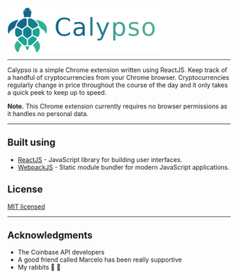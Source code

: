 
![crypto_the_turtle](/calypso_header.png)

****       
Calypso is a simple Chrome extension written using ReactJS.
Keep track of a handful of cryptocurrencies from your Chrome browser.
Cryptocurrencies regularly change in price throughout the course of the day and it only takes a quick peek to keep up to speed.   

**Note.** This Chrome extension currently requires no browser permissions as it handles no personal data.

****
## Built using

* [ReactJS](https://reactjs.org/docs/getting-started.html) - JavaScript library for building user interfaces.
* [WebpackJS](https://webpack.js.org/) - Static module bundler for modern JavaScript applications.

## License

[MIT licensed](LICENSE.md)


****
## Acknowledgments

* The Coinbase API developers
* A good friend called Marcelo has been really supportive
* My rabbits :rabbit: :rabbit:
